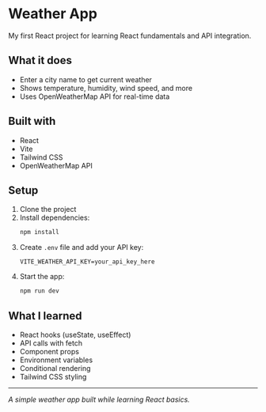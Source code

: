 # Weather App

My first React project for learning React fundamentals and API integration.

## What it does

- Enter a city name to get current weather
- Shows temperature, humidity, wind speed, and more
- Uses OpenWeatherMap API for real-time data

## Built with

- React
- Vite
- Tailwind CSS
- OpenWeatherMap API

## Setup

1. Clone the project
2. Install dependencies:
   ```bash
   npm install
   ```
3. Create `.env` file and add your API key:
   ```
   VITE_WEATHER_API_KEY=your_api_key_here
   ```
4. Start the app:
   ```bash
   npm run dev
   ```

## What I learned

- React hooks (useState, useEffect)
- API calls with fetch
- Component props
- Environment variables
- Conditional rendering
- Tailwind CSS styling

---

*A simple weather app built while learning React basics.*
